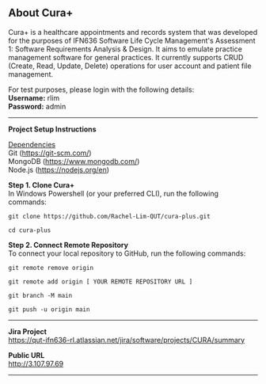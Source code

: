 About Cura+
---
Cura+ is a healthcare appointments and records system that was developed for the purposes of IFN636 Software Life Cycle Management's Assessment 1: Software Requirements Analysis & Design. It aims to emulate practice management software for general practices. It currently supports CRUD (Create, Read, Update, Delete) operations for user account and patient file management.

For test purposes, please login with the following details:<br>
**Username:** rlim<br>
**Password:** admin

---

**Project Setup Instructions**

<u>Dependencies</u><br>
Git (https://git-scm.com/)<br>
MongoDB (https://www.mongodb.com/)<br>
Node.js (https://nodejs.org/en)<br>

**Step 1. Clone Cura+**<br>
In Windows Powershell (or your preferred CLI), run the following commands:

```
git clone https://github.com/Rachel-Lim-QUT/cura-plus.git
```

```
cd cura-plus
```

**Step 2. Connect Remote Repository**<br>
To connect your local repository to GitHub, run the following commands:

```
git remote remove origin
```

```
git remote add origin [ YOUR REMOTE REPOSITORY URL ]
```

```
git branch -M main
```

```
git push -u origin main
```

---

**Jira Project**<br>
https://qut-ifn636-rl.atlassian.net/jira/software/projects/CURA/summary

**Public URL**<br>
http://3.107.97.69

---